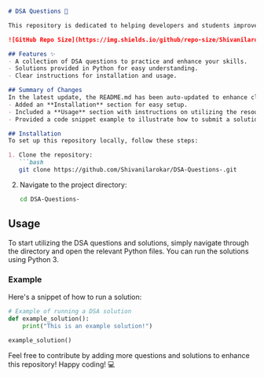 ```markdown
# DSA Questions 🚀

This repository is dedicated to helping developers and students improve their skills in Data Structures and Algorithms (DSA) through a collection of curated questions and solutions.

![GitHub Repo Size](https://img.shields.io/github/repo-size/Shivanilarokar/DSA-Questions-) ![Contributors](https://img.shields.io/github/contributors/Shivanilarokar/DSA-Questions-) ![Issues](https://img.shields.io/github/issues/Shivanilarokar/DSA-Questions-)

## Features ✨
- A collection of DSA questions to practice and enhance your skills.
- Solutions provided in Python for easy understanding.
- Clear instructions for installation and usage.

## Summary of Changes
In the latest update, the README.md has been auto-updated to enhance clarity and usability. Key changes include:
- Added an **Installation** section for easy setup.
- Included a **Usage** section with instructions on utilizing the resources.
- Provided a code snippet example to illustrate how to submit a solution.

## Installation
To set up this repository locally, follow these steps:

1. Clone the repository:
   ```bash
   git clone https://github.com/Shivanilarokar/DSA-Questions-.git
   ```
2. Navigate to the project directory:
   ```bash
   cd DSA-Questions-
   ```

## Usage
To start utilizing the DSA questions and solutions, simply navigate through the directory and open the relevant Python files. You can run the solutions using Python 3.

### Example
Here's a snippet of how to run a solution:
```python
# Example of running a DSA solution
def example_solution():
    print("This is an example solution!")
    
example_solution()
```

Feel free to contribute by adding more questions and solutions to enhance this repository! Happy coding! 💻
```